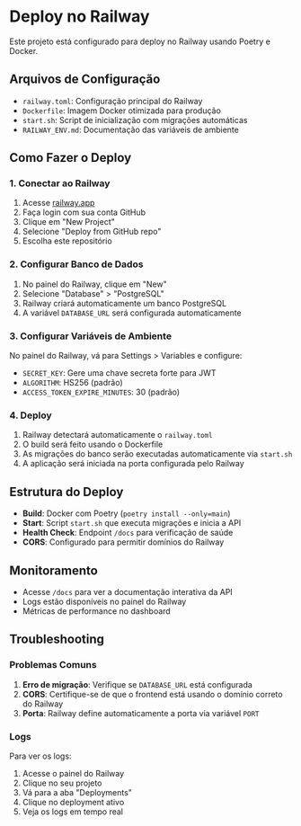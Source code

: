 # Deploy no Railway

Este projeto está configurado para deploy no Railway usando Poetry e Docker.

## Arquivos de Configuração

- `railway.toml`: Configuração principal do Railway
- `Dockerfile`: Imagem Docker otimizada para produção
- `start.sh`: Script de inicialização com migrações automáticas
- `RAILWAY_ENV.md`: Documentação das variáveis de ambiente

## Como Fazer o Deploy

### 1. Conectar ao Railway

1. Acesse [railway.app](https://railway.app)
2. Faça login com sua conta GitHub
3. Clique em "New Project"
4. Selecione "Deploy from GitHub repo"
5. Escolha este repositório

### 2. Configurar Banco de Dados

1. No painel do Railway, clique em "New"
2. Selecione "Database" > "PostgreSQL"
3. Railway criará automaticamente um banco PostgreSQL
4. A variável `DATABASE_URL` será configurada automaticamente

### 3. Configurar Variáveis de Ambiente

No painel do Railway, vá para Settings > Variables e configure:

- `SECRET_KEY`: Gere uma chave secreta forte para JWT
- `ALGORITHM`: HS256 (padrão)
- `ACCESS_TOKEN_EXPIRE_MINUTES`: 30 (padrão)

### 4. Deploy

1. Railway detectará automaticamente o `railway.toml`
2. O build será feito usando o Dockerfile
3. As migrações do banco serão executadas automaticamente via `start.sh`
4. A aplicação será iniciada na porta configurada pelo Railway

## Estrutura do Deploy

- **Build**: Docker com Poetry (`poetry install --only=main`)
- **Start**: Script `start.sh` que executa migrações e inicia a API
- **Health Check**: Endpoint `/docs` para verificação de saúde
- **CORS**: Configurado para permitir domínios do Railway

## Monitoramento

- Acesse `/docs` para ver a documentação interativa da API
- Logs estão disponíveis no painel do Railway
- Métricas de performance no dashboard

## Troubleshooting

### Problemas Comuns

1. **Erro de migração**: Verifique se `DATABASE_URL` está configurada
2. **CORS**: Certifique-se de que o frontend está usando o domínio correto do Railway
3. **Porta**: Railway define automaticamente a porta via variável `PORT`

### Logs

Para ver os logs:
1. Acesse o painel do Railway
2. Clique no seu projeto
3. Vá para a aba "Deployments"
4. Clique no deployment ativo
5. Veja os logs em tempo real
